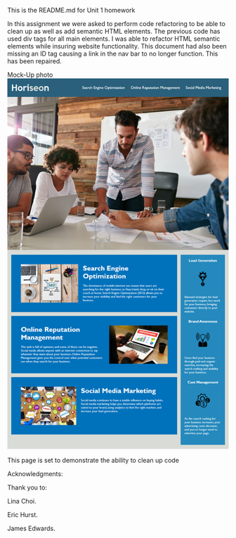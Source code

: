 This is the README.md for Unit 1 homework

In this assignment we were asked to perform code refactoring to be able to clean up as well as add semantic HTML elements. 
The previous code has used div tags for all main elements. I was able to refactor HTML semantic elements while insuring website functionality. 
This document had also been missing an ID tag causing a link in the nav bar to no longer function. This has been repaired.

Mock-Up photo
<img src= "./assets/images/01-html-css-git-homework-demo.png" alt= "This is the mock up photo for the website">

This page is set to demonstrate the ability to clean up code

Acknowledgments:

Thank you to:

Lina Choi.

Eric Hurst.

James Edwards.